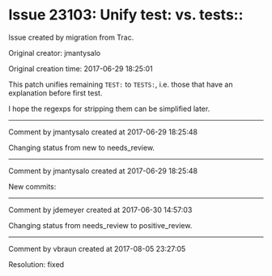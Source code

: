 # Issue 23103: Unify test: vs. tests::

Issue created by migration from Trac.

Original creator: jmantysalo

Original creation time: 2017-06-29 18:25:01

This patch unifies remaining `TEST:` to `TESTS:`, i.e. those that have an explanation before first test.

I hope the regexps for stripping them can be simplified later.


---

Comment by jmantysalo created at 2017-06-29 18:25:48

Changing status from new to needs_review.


---

Comment by jmantysalo created at 2017-06-29 18:25:48

New commits:


---

Comment by jdemeyer created at 2017-06-30 14:57:03

Changing status from needs_review to positive_review.


---

Comment by vbraun created at 2017-08-05 23:27:05

Resolution: fixed
